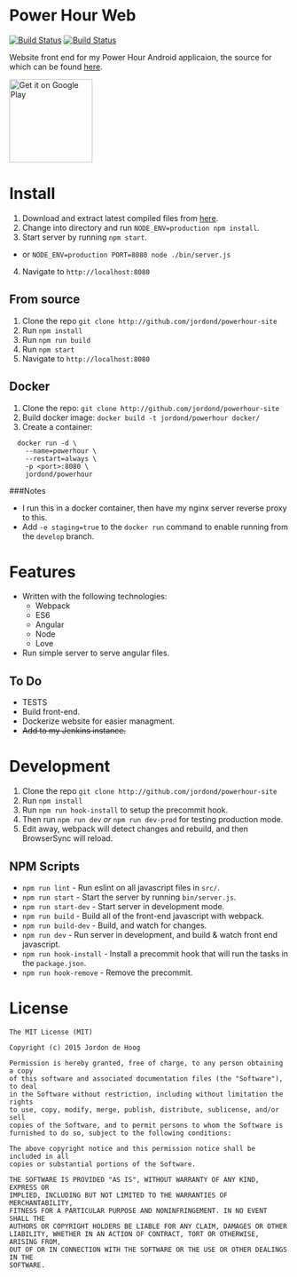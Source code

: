 # Power Hour Web
[![Build Status](https://ci.hoogit.ca/buildStatus/icon?job=PowerHour.Site.master&build=2)](https://ci.hoogit.ca/job/PowerHour.Site.master/2/) [![Build Status](https://ci.hoogit.ca/buildStatus/icon?job=PowerHour.Site.develop)](https://ci.hoogit.ca/job/PowerHour.Site.develop/)

Website front end for my Power Hour Android applicaion, the source for which can be found [here](http://github.com/jordond/powerhour).

<a href="https://play.google.com/store/apps/details?id=ca.hoogit.powerhour&utm_source=global_co&utm_medium=prtnr&utm_content=Mar2515&utm_campaign=PartBadge&pcampaignid=MKT-AC-global-none-all-co-pr-py-PartBadges-Oct1515-1"><img alt="Get it on Google Play" src="https://play.google.com/intl/en_us/badges/images/apps/en-play-badge.png" width="150px" /></a>

# Install
1. Download and extract latest compiled files from [here](https://ci.hoogit.ca/job/PowerHour.Site.master/lastSuccessfulBuild/artifact/*zip*/archive.zip).
2. Change into directory and run `NODE_ENV=production npm install`.
3. Start server by running `npm start`.
  - or `NODE_ENV=production PORT=8080 node ./bin/server.js`
4. Navigate to `http://localhost:8080`

## From source
1. Clone the repo `git clone http://github.com/jordond/powerhour-site`
1. Run `npm install`
1. Run `npm run build`
1. Run `npm start`
1. Navigate to `http://localhost:8080`

## Docker
1. Clone the repo: `git clone http://github.com/jordond/powerhour-site`
1. Build docker image: `docker build -t jordond/powerhour docker/`
1. Create a container:

```
  docker run -d \
    --name=powerhour \
    --restart=always \
    -p <port>:8080 \
    jordond/powerhour
```

###Notes
- I run this in a docker container, then have my nginx server reverse proxy to this.
- Add `-e staging=true` to the `docker run` command to enable running from the `develop` branch.

# Features
- Written with the following technologies:
  - Webpack
  - ES6
  - Angular
  - Node
  - Love
- Run simple server to serve angular files.

## To Do
- TESTS
- Build front-end.
- Dockerize website for easier managment.
- ~~Add to my Jenkins instance.~~

# Development
1. Clone the repo `git clone http://github.com/jordond/powerhour-site`
1. Run `npm install`
1. Run `npm run hook-install` to setup the precommit hook.
1. Then run `npm run dev` *or* `npm run dev-prod` for testing production mode.
1. Edit away, webpack will detect changes and rebuild, and then BrowserSync will reload.

## NPM Scripts
- `npm run lint`         - Run eslint on all javascript files in `src/`.
- `npm run start`        - Start the server by running `bin/server.js`.
- `npm run start-dev`    - Start server in development mode.
- `npm run build`        - Build all of the front-end javascript with webpack.
- `npm run build-dev`    - Build, and watch for changes.
- `npm run dev`          - Run server in development, and build & watch front end javascript.
- `npm run hook-install` - Install a precommit hook that will run the tasks in the `package.json`.
- `npm run hook-remove`  - Remove the precommit.

# License

```
The MIT License (MIT)

Copyright (c) 2015 Jordon de Hoog

Permission is hereby granted, free of charge, to any person obtaining a copy
of this software and associated documentation files (the "Software"), to deal
in the Software without restriction, including without limitation the rights
to use, copy, modify, merge, publish, distribute, sublicense, and/or sell
copies of the Software, and to permit persons to whom the Software is
furnished to do so, subject to the following conditions:

The above copyright notice and this permission notice shall be included in all
copies or substantial portions of the Software.

THE SOFTWARE IS PROVIDED "AS IS", WITHOUT WARRANTY OF ANY KIND, EXPRESS OR
IMPLIED, INCLUDING BUT NOT LIMITED TO THE WARRANTIES OF MERCHANTABILITY,
FITNESS FOR A PARTICULAR PURPOSE AND NONINFRINGEMENT. IN NO EVENT SHALL THE
AUTHORS OR COPYRIGHT HOLDERS BE LIABLE FOR ANY CLAIM, DAMAGES OR OTHER
LIABILITY, WHETHER IN AN ACTION OF CONTRACT, TORT OR OTHERWISE, ARISING FROM,
OUT OF OR IN CONNECTION WITH THE SOFTWARE OR THE USE OR OTHER DEALINGS IN THE
SOFTWARE.
```
